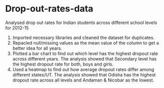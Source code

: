 # Drop-out-rates-data
Analysed drop out rates for Indian students across different school levels for 2012-15

1. Imported necessary libraries and cleaned the dataset for duplicates.
2. Repacled null/missing values as the mean value of the column to get a better idea for all years.
3. Plotted a bar chart to find out which level has the highest dropout rate across different years. The analysis showed that Secondary level has the highest dropout rate for both, boys and girls.
4. Used a heatmap to find out how average dropout rates differ among different states/UT. The analysis showed that Odisha has the highest dropout rate across all levels and Andaman & Nicobar as the lowest. 
